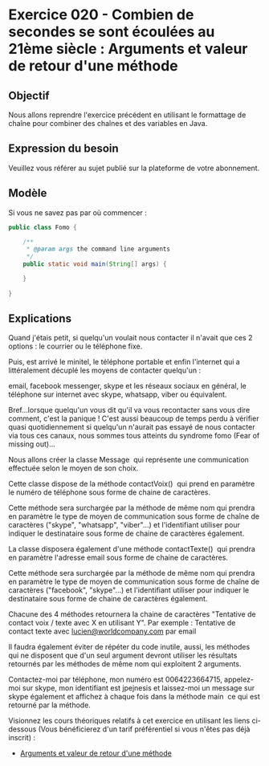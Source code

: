 # Exercice 020 - Combien de secondes se sont écoulées au 21ème siècle : Arguments et valeur de retour d'une méthode

## Objectif
Nous allons reprendre l'exercice précédent en utilisant le formattage de chaîne pour combiner des chaînes et des variables en Java.

## Expression du besoin
Veuillez vous référer au sujet publié sur la plateforme de votre abonnement.

## Modèle
Si vous ne savez pas par où commencer :

```java
public class Fomo {

    /**
     * @param args the command line arguments
     */
    public static void main(String[] args) {

    }
    
}
```

## Explications
Quand j'étais petit, si quelqu'un voulait nous contacter il n'avait que ces 2 options : le courrier ou le téléphone fixe.

Puis, est arrivé le minitel, le téléphone portable et enfin l'internet qui a littéralement décuplé les moyens de contacter quelqu'un :

email, facebook messenger, skype et les réseaux sociaux en général, le téléphone sur internet avec skype, whatsapp, viber ou équivalent.

Bref...lorsque quelqu'un vous dit qu'il va vous recontacter sans vous dire comment, c'est la panique ! C'est aussi beaucoup de temps perdu à vérifier quasi quotidiennement si quelqu'un n'aurait pas essayé de nous contacter via tous ces canaux, nous sommes tous atteints du syndrome fomo (Fear of missing out)...

Nous allons créer la classe Message  qui représente une communication effectuée selon le moyen de son choix.

Cette classe dispose de la méthode contactVoix()  qui prend en paramètre le numéro de téléphone sous forme de chaine de caractères.

Cette méthode sera surchargée par la méthode de même nom qui prendra en paramètre le type de moyen de communication sous forme de chaîne de caractères ("skype", "whatsapp", "viber"...) et l'identifiant utiliser pour indiquer le destinataire sous forme de chaine de caractères également.

La classe disposera également d'une méthode contactTexte()  qui prendra en paramètre l'adresse email sous forme de chaine de caractères.

Cette méthode sera surchargée par la méthode de même nom qui prendra en paramètre le type de moyen de communication sous forme de chaîne de caractères ("facebook", "skype"...) et l'identifiant utiliser pour indiquer le destinataire sous forme de chaine de caractères également.

Chacune des 4 méthodes retournera la chaine de caractères "Tentative de contact voix / texte avec X en utilisant Y". Par exemple : Tentative de contact texte avec lucien@worldcompany.com par email

Il faudra également éviter de répéter du code inutile, aussi, les méthodes qui ne disposent que d'un seul argument devront utiliser les résultats retournés par les méthodes de même nom qui exploitent 2 arguments.

Contactez-moi par téléphone, mon numéro est 0064223664715, appelez-moi sur skype, mon identifiant est jpejnesis et laissez-moi un message sur skype également et affichez à chaque fois dans la méthode main  ce qui est retourné par la méthode.

Visionnez les cours théoriques relatifs à cet exercice en utilisant 
les liens ci-dessous (Vous bénéficierez d'un tarif préférentiel si vous 
n'êtes pas déjà inscrit) :

- [Arguments et valeur de retour d'une méthode](https://www.udemy.com/cours-complet-de-programmation-java-pour-debutants/learn/v4/t/lecture/5991160/?couponCode=FROM_TP_JAVA)